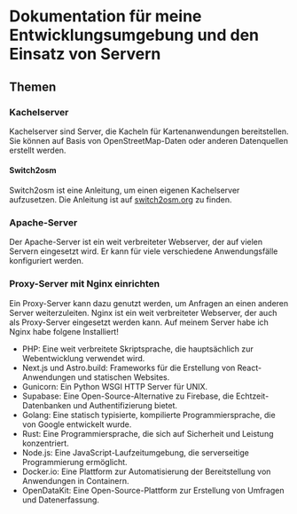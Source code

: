 # Dokumentation für meine Entwicklungsumgebung und den Einsatz von Servern

## Themen
### Kachelserver
Kachelserver sind Server, die Kacheln für Kartenanwendungen bereitstellen. Sie können auf Basis von OpenStreetMap-Daten oder anderen Datenquellen erstellt werden.
#### Switch2osm
Switch2osm ist eine Anleitung, um einen eigenen Kachelserver aufzusetzen. Die Anleitung ist auf [switch2osm.org](https://switch2osm.org/) zu finden.
  
### Apache-Server
Der Apache-Server ist ein weit verbreiteter Webserver, der auf vielen Servern eingesetzt wird. Er kann für viele verschiedene Anwendungsfälle konfiguriert werden.

### Proxy-Server mit Nginx einrichten
Ein Proxy-Server kann dazu genutzt werden, um Anfragen an einen anderen Server weiterzuleiten. Nginx ist ein weit verbreiteter Webserver, der auch als Proxy-Server eingesetzt werden kann.
  Auf meinem Server habe ich Nginx habe folgene Installiert!


* PHP: Eine weit verbreitete Skriptsprache, die hauptsächlich zur       Webentwicklung verwendet wird.
* Next.js und Astro.build: Frameworks für die Erstellung von React-Anwendungen und statischen Websites.
* Gunicorn: Ein Python WSGI HTTP Server für UNIX.
* Supabase: Eine Open-Source-Alternative zu Firebase, die Echtzeit-Datenbanken und Authentifizierung bietet.
* Golang: Eine statisch typisierte, kompilierte Programmiersprache, die von Google entwickelt wurde.
* Rust: Eine Programmiersprache, die sich auf Sicherheit und Leistung konzentriert.
* Node.js: Eine JavaScript-Laufzeitumgebung, die serverseitige Programmierung ermöglicht.
* Docker.io: Eine Plattform zur Automatisierung der Bereitstellung von Anwendungen in Containern.
* OpenDataKit: Eine Open-Source-Plattform zur Erstellung von Umfragen und Datenerfassung.



